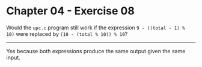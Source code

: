 # Chapter 04 - Exercise 08

Would the `upc.c` program still work if the expression `9 - ((total - 1) % 10)` were replaced by `(10 - (total % 10)) % 10`?   

---

Yes because both expressions produce the same output given the same input.   
